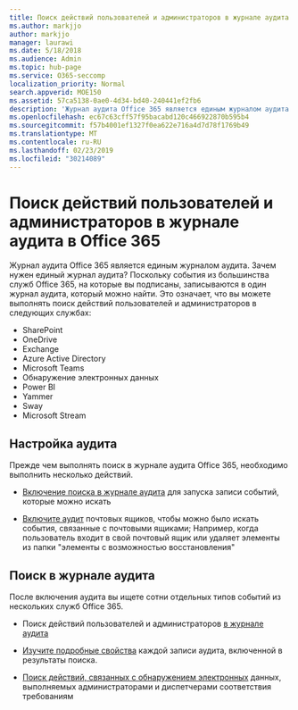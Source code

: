 ```yaml
---
title: Поиск действий пользователей и администраторов в журнале аудита в Office 365
ms.author: markjjo
author: markjjo
manager: laurawi
ms.date: 5/18/2018
ms.audience: Admin
ms.topic: hub-page
ms.service: O365-seccomp
localization_priority: Normal
search.appverid: MOE150
ms.assetid: 57ca5138-0ae0-4d34-bd40-240441ef2fb6
description: 'Журнал аудита Office 365 является единым журналом аудита. Зачем нужен единый журнал аудита? Поскольку события из большинства служб Office 365, на которые вы подписаны, записываются в один журнал аудита, который можно найти. Это означает, что вы можете выполнять поиск действий пользователей и администраторов в следующих службах:'
ms.openlocfilehash: ec67c63cff57f95bacabd120c466922870b595b4
ms.sourcegitcommit: f57b4001ef1327f0ea622e716a4d7d78f1769b49
ms.translationtype: MT
ms.contentlocale: ru-RU
ms.lasthandoff: 02/23/2019
ms.locfileid: "30214089"
---
```

# <a name="search-the-audit-log-for-user-and-admin-activity-in-office-365"></a>Поиск действий пользователей и администраторов в журнале аудита в Office 365

Журнал аудита Office 365 является единым журналом аудита. Зачем нужен единый журнал аудита? Поскольку события из большинства служб Office 365, на которые вы подписаны, записываются в один журнал аудита, который можно найти. Это означает, что вы можете выполнять поиск действий пользователей и администраторов в следующих службах: 
  
- SharePoint
- OneDrive
- Exchange
- Azure Active Directory
- Microsoft Teams
- Обнаружение электронных данных
- Power BI
- Yammer
- Sway
- Microsoft Stream
   
 ## <a name="set-up-auditing"></a>Настройка аудита
  
Прежде чем выполнять поиск в журнале аудита Office 365, необходимо выполнить несколько действий.
  
- [Включение поиска в журнале аудита](turn-audit-log-search-on-or-off.md) для запуска записи событий, которые можно искать 
    
- [Включите аудит](enable-mailbox-auditing.md) почтовых ящиков, чтобы можно было искать события, связанные с почтовыми ящиками; Например, когда пользователь входит в свой почтовый ящик или удаляет элементы из папки "элементы с возможностью восстановления" 
    
 ## <a name="search-the-audit-log"></a>Поиск в журнале аудита
  
После включения аудита вы ищете сотни отдельных типов событий из нескольких служб Office 365.
  
- Поиск действий пользователей и администраторов [в журнале аудита](search-the-audit-log-in-security-and-compliance.md) 
    
- [Изучите подробные свойства](detailed-properties-in-the-office-365-audit-log.md) каждой записи аудита, включенной в результаты поиска. 
    
- [Поиск действий, связанных с обнаружением электронных](search-for-ediscovery-activities-in-the-audit-log.md) данных, выполняемых администраторами и диспетчерами соответствия требованиям 
